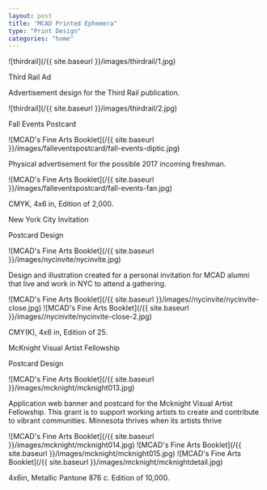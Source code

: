 ```yaml
---
layout: post
title: "MCAD Printed Ephemera"
type: "Print Design"
categories: "home"
---
```


![thirdrail](/{{ site.baseurl }}/images/thirdrail/1.jpg)

Third Rail Ad

Advertisement design for the Third Rail publication.

![thirdrail](/{{ site.baseurl }}/images/thirdrail/2.jpg)


<!-- remember to chang the .content #fall-events-postcard in _home.scss in orcer for the style to work ya dingus -->

Fall Events Postcard

![MCAD's Fine Arts Booklet](/{{ site.baseurl }}/images/falleventspostcard/fall-events-diptic.jpg)

Physical advertisement for the possible 2017 incoming freshman.

![MCAD's Fine Arts Booklet](/{{ site.baseurl }}/images/falleventspostcard/fall-events-fan.jpg)

CMYK, 4x6 in, Edition of 2,000.

 New York City Invitation

Postcard Design

![MCAD's Fine Arts Booklet](/{{ site.baseurl }}/images/nycinvite/nycinvite.jpg)

Design and illustration created for a personal invitation for MCAD alumni that live and work in NYC to attend a gathering.

![MCAD's Fine Arts Booklet](/{{ site.baseurl }}/images//nycinvite/nycinvite-close.jpg)
![MCAD's Fine Arts Booklet](/{{ site.baseurl }}/images//nycinvite/nycinvite-close-2.jpg)

CMY(K), 4x6 in, Edition of 25.


McKnight Visual Artist Fellowship

Postcard Design

![MCAD's Fine Arts Booklet](/{{ site.baseurl }}/images/mcknight/mcknight013.jpg)

Application web banner and postcard for the Mcknight Visual Artist Fellowship. This grant is to support working artists to create and contribute to vibrant communities. Minnesota thrives when its artists thrive

![MCAD's Fine Arts Booklet](/{{ site.baseurl }}/images/mcknight/mcknight014.jpg)
![MCAD's Fine Arts Booklet](/{{ site.baseurl }}/images/mcknight/mcknight015.jpg)
![MCAD's Fine Arts Booklet](/{{ site.baseurl }}/images/mcknight/mcknightdetail.jpg)

4x6in, Metallic Pantone 876 c. Edition of 10,000.
